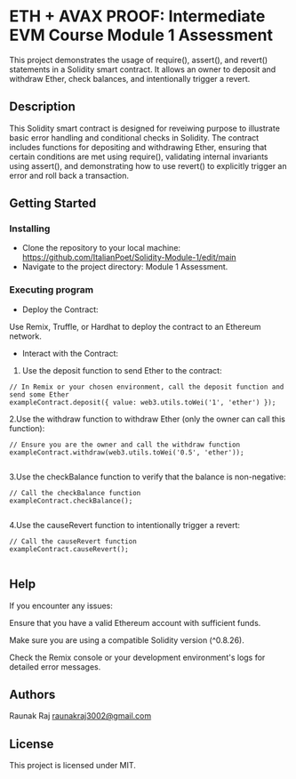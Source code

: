 # ETH + AVAX PROOF: Intermediate EVM Course Module 1 Assessment

This project demonstrates the usage of require(), assert(), and revert() statements in a Solidity smart contract. It allows an owner to deposit and withdraw Ether, check balances, and intentionally trigger a revert.

## Description

This Solidity smart contract is designed for reveiwing purpose to illustrate basic error handling and conditional checks in Solidity. The contract includes functions for depositing and withdrawing Ether, ensuring that certain conditions are met using require(), validating internal invariants using assert(), and demonstrating how to use revert() to explicitly trigger an error and roll back a transaction.

## Getting Started

### Installing

* Clone the repository to your local machine: https://github.com/ItalianPoet/Solidity-Module-1/edit/main
* Navigate to the project directory: Module 1 Assessment.

### Executing program

* Deploy the Contract:

Use Remix, Truffle, or Hardhat to deploy the contract to an Ethereum network.

* Interact with the Contract:

1. Use the deposit function to send Ether to the contract:
```
// In Remix or your chosen environment, call the deposit function and send some Ether
exampleContract.deposit({ value: web3.utils.toWei('1', 'ether') });

```
2.Use the withdraw function to withdraw Ether (only the owner can call this function):
```
// Ensure you are the owner and call the withdraw function
exampleContract.withdraw(web3.utils.toWei('0.5', 'ether'));


```
3.Use the checkBalance function to verify that the balance is non-negative:
```
// Call the checkBalance function
exampleContract.checkBalance();


```
4.Use the causeRevert function to intentionally trigger a revert:
```
// Call the causeRevert function
exampleContract.causeRevert();


```


## Help

If you encounter any issues:

Ensure that you have a valid Ethereum account with sufficient funds.

Make sure you are using a compatible Solidity version (^0.8.26).

Check the Remix console or your development environment's logs for detailed error messages.

## Authors

Raunak Raj 
raunakraj3002@gmail.com

## License

This project is licensed under MIT.
